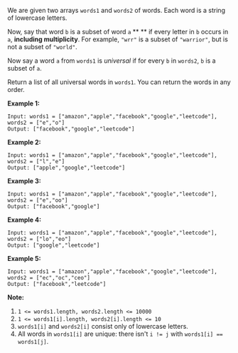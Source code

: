 We are given two arrays `words1` and `words2` of words.  Each word is a string
of lowercase letters.

Now, say that word `b` is a subset of word `a` ** ** if every letter in `b`
occurs in `a`, **including multiplicity**.  For example, `"wrr"` is a subset
of `"warrior"`, but is not a subset of `"world"`.

Now say a word `a` from `words1` is _universal_ if for every `b` in `words2`,
`b` is a subset of `a`.

Return a list of all universal words in `words1`.  You can return the words in
any order.



**Example 1:**

    
    
    Input: words1 = ["amazon","apple","facebook","google","leetcode"], words2 = ["e","o"]
    Output: ["facebook","google","leetcode"]
    

**Example 2:**

    
    
    Input: words1 = ["amazon","apple","facebook","google","leetcode"], words2 = ["l","e"]
    Output: ["apple","google","leetcode"]
    

**Example 3:**

    
    
    Input: words1 = ["amazon","apple","facebook","google","leetcode"], words2 = ["e","oo"]
    Output: ["facebook","google"]
    

**Example 4:**

    
    
    Input: words1 = ["amazon","apple","facebook","google","leetcode"], words2 = ["lo","eo"]
    Output: ["google","leetcode"]
    

**Example 5:**

    
    
    Input: words1 = ["amazon","apple","facebook","google","leetcode"], words2 = ["ec","oc","ceo"]
    Output: ["facebook","leetcode"]
    



**Note:**

  1. `1 <= words1.length, words2.length <= 10000`
  2. `1 <= words1[i].length, words2[i].length <= 10`
  3. `words1[i]` and `words2[i]` consist only of lowercase letters.
  4. All words in `words1[i]` are unique: there isn't `i != j` with `words1[i] == words1[j]`.

